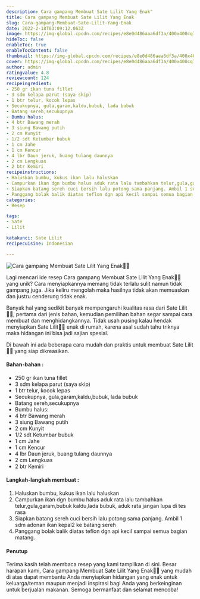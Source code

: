 ```yaml
---
description: Cara gampang Membuat Sate Lilit Yang Enak"
title: Cara gampang Membuat Sate Lilit Yang Enak
slug: Cara-gampang-Membuat-Sate-Lilit-Yang-Enak
date: 2022-2-18T03:09:12.063Z
image: https://img-global.cpcdn.com/recipes/e8e0d486aaa6df3a/400x400cq70/photo.jpg
hideToc: false
enableToc: true
enableTocContent: false
thumbnail: https://img-global.cpcdn.com/recipes/e8e0d486aaa6df3a/400x400cq70/photo.jpg
cover: https://img-global.cpcdn.com/recipes/e8e0d486aaa6df3a/400x400cq70/photo.jpg
author: admin
ratingvalue: 4.8
reviewcount: 124
recipeingredient:
- 250 gr ikan tuna fillet
- 3 sdm kelapa parut (saya skip)
- 1 btr telur, kocok lepas
- Secukupnya, gula,garam,kaldu,bubuk, lada bubuk
- Batang sereh,secukupnya
- Bumbu halus:
- 4 btr Bawang merah
- 3 siung Bawang putih
- 2 cm Kunyit
- 1/2 sdt Ketumbar bubuk
- 1 cm Jahe
- 1 cm Kencur
- 4 lbr Daun jeruk, buang tulang daunnya
- 2 cm Lengkuas
- 2 btr Kemiri
recipeinstructions:
- Haluskan bumbu, kukus ikan lalu haluskan
- Campurkan ikan dgn bumbu halus aduk rata lalu tambahkan telur,gula,garam,bubuk kaldu,lada bubuk, aduk rata jangan lupa di tes rasa
- Siapkan batang sereh cuci bersih lalu potong sama panjang. Ambil 1 sdm adonan ikan kepal2 ke batang sereh
- Panggang bolak balik diatas teflon dgn api kecil sampai semua bagian matang.
categories:
- Resep

tags:
- Sate
- Lilit

katakunci: Sate Lilit
recipecuisine: Indonesian

---
```


![Cara gampang Membuat Sate Lilit Yang Enak👩‍🍳](https://img-global.cpcdn.com/recipes/e8e0d486aaa6df3a/400x400cq70/photo.jpg)

Lagi mencari ide resep Cara gampang Membuat Sate Lilit Yang Enak👩‍🍳 yang unik? Cara menyiapkannya memang tidak terlalu sulit namun tidak gampang juga. Jika keliru mengolah maka hasilnya tidak akan memuaskan dan justru cenderung tidak enak.

Banyak hal yang sedikit banyak mempengaruhi kualitas rasa dari Sate Lilit👩‍🍳, pertama dari jenis bahan, kemudian pemilihan bahan segar sampai cara membuat dan menghidangkannya. Tidak usah pusing kalau hendak menyiapkan Sate Lilit👩‍🍳 enak di rumah, karena asal sudah tahu triknya maka hidangan ini bisa jadi sajian spesial.

Di bawah ini ada beberapa cara mudah dan praktis untuk membuat Sate Lilit👩‍🍳 yang siap dikreasikan.

<!--inarticleads1-->

#### Bahan-bahan :

- 250 gr ikan tuna fillet
- 3 sdm kelapa parut (saya skip)
- 1 btr telur, kocok lepas
- Secukupnya, gula,garam,kaldu,bubuk, lada bubuk
- Batang sereh,secukupnya
- Bumbu halus:
- 4 btr Bawang merah
- 3 siung Bawang putih
- 2 cm Kunyit
- 1/2 sdt Ketumbar bubuk
- 1 cm Jahe
- 1 cm Kencur
- 4 lbr Daun jeruk, buang tulang daunnya
- 2 cm Lengkuas
- 2 btr Kemiri

<!--inarticleads2-->

#### Langkah-langkah membuat :

1. Haluskan bumbu, kukus ikan lalu haluskan
1. Campurkan ikan dgn bumbu halus aduk rata lalu tambahkan telur,gula,garam,bubuk kaldu,lada bubuk, aduk rata jangan lupa di tes rasa
1. Siapkan batang sereh cuci bersih lalu potong sama panjang. Ambil 1 sdm adonan ikan kepal2 ke batang sereh
1. Panggang bolak balik diatas teflon dgn api kecil sampai semua bagian matang.

#### Penutup

Terima kasih telah membaca resep yang kami tampilkan di sini. Besar harapan kami, Cara gampang Membuat Sate Lilit Yang Enak👩‍🍳 yang mudah di atas dapat membantu Anda menyiapkan hidangan yang enak untuk keluarga/teman maupun menjadi inspirasi bagi Anda yang berkeinginan untuk berjualan makanan. Semoga bermanfaat dan selamat mencoba!